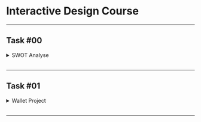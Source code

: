 # Interactive Design Course

---

## Task #00
<details>
  <summary>SWOT Analyse</summary>
  <br>
  
  <img src="Task_00/SWOT.png" class="img-responsive" alt="">
  
  <br>
</details>
<br>

---

## Task #01
<details>
  <summary>Wallet Project</summary>
  <br>

  <h3>Geldbeutel für Ben Ruff</h3>

  <br>

  <b>Interview</b>

  <i>Bisheriger Geldbeutel:</i> Dicker Ledergeldbeutel, der in einer vorderen Hosentasche getragen wird.
  <br>
  <br>
  <i>Ergebnis:</i> Es wird ein Zweitgeldbeutel gebraucht, der extrem reduziert ist. Der neue Geldbeutel wird nur zum Saufen gehen verwendet und sollte daher möglichst wenige Karten und nur minimal Geld beinhalten. Dabei sollte er besonders klein sein, sodass er nicht stört und sicher verstaut, sodass er nicht verloren geht.
  <br>
  <br>
  <i>Wünsche:</i> Hordelogo, NFC-Schutz.
  <br>
  <br>

  <b>Ideenfindung</b>

  Möglichst kleine, unauffällige Methoden genug Geld für einen Abend sicher zu verstauen:

  <img src="Task_01/Ideas.jpg" class="img-responsive" alt="">

  <br>
  <br>

  <i>Finalisierung einer Idee:</i>
  <br>
  Geldbeutel aus Spezialpapier in der Größe einer Geldkarte. Aufklappbar(Magnetstreifen zum Schließen), um so dünn wie möglich zu sein. Platz für 2 Münzen für eventuelles Rückgeld. Ohne Münzen dünn genug um ihn in einer Handyhülle zu verstauen.

  <img src="Task_01/Result.jpg" class="img-responsive" alt="">

  <br>
  <br>

  <b>Prototyp</b>

  <img src="Task_01/IMG1.jpg" class="img-responsive" alt="">
  <img src="Task_01/IMG2.jpg" class="img-responsive" alt="">
  <img src="Task_01/IMG3.jpg" class="img-responsive" alt="">
  <img src="Task_01/IMG4.jpg" class="img-responsive" alt="">
  <img src="Task_01/IMG5.jpg" class="img-responsive" alt="">
  <img src="Task_01/IMG6.jpg" class="img-responsive" alt="">

</details>
<br>

---
